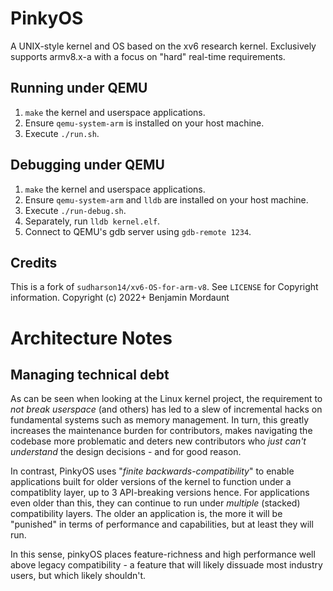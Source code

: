 # PinkyOS
A UNIX-style kernel and OS based on the xv6 research kernel.
Exclusively supports armv8.x-a with a focus on "hard" real-time requirements.

## Running under QEMU
1. `make` the kernel and userspace applications.
2. Ensure `qemu-system-arm` is installed on your host machine.
3. Execute `./run.sh`.

## Debugging under QEMU
1. `make` the kernel and userspace applications.
2. Ensure `qemu-system-arm` and `lldb` are installed on your host machine.
3. Execute `./run-debug.sh`.
4. Separately, run `lldb kernel.elf`.
5. Connect to QEMU's gdb server using `gdb-remote 1234`.

## Credits
This is a fork of `sudharson14/xv6-OS-for-arm-v8`. See `LICENSE` for Copyright information.
Copyright (c) 2022+ Benjamin Mordaunt

# Architecture Notes

## Managing technical debt

As can be seen when looking at the Linux kernel project, the requirement to *not break userspace* (and others) has led to a slew of incremental hacks on fundamental systems such as memory management. In turn, this greatly increases the maintenance burden for contributors, makes navigating the codebase more problematic and deters new contributors who _just can't understand_ the design decisions - and for good reason.

In contrast, PinkyOS uses "_finite backwards-compatibility_" to enable applications built for older versions of the kernel to function under a compatiblity layer, up to 3 API-breaking versions hence. For applications even older than this, they can continue to run under _multiple_ (stacked) compatibility layers. The older an application is, the more it will be "punished" in terms of performance and capabilities, but at least they will run.

In this sense, pinkyOS places feature-richness and high performance well above legacy compatibility - a feature that will likely dissuade most industry users, but which likely shouldn't.
